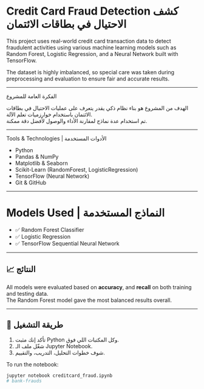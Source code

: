 # Credit Card Fraud Detection كشف الاحتيال في بطاقات الائتمان

This project uses real-world credit card transaction data to detect fraudulent activities using various machine learning models such as Random Forest, Logistic Regression, and a Neural Network built with TensorFlow.

 The dataset is highly imbalanced, so special care was taken during preprocessing and evaluation to ensure fair and accurate results.

---

 الفكرة العامة للمشروع

الهدف من المشروع هو بناء نظام ذكي يقدر يتعرف على عمليات الاحتيال في بطاقات الائتمان باستخدام خوارزميات تعلم الآلة.  
تم استخدام عدة نماذج لمقارنة الأداء والوصول لأفضل دقة ممكنة.

---

 Tools & Technologies | الأدوات المستخدمة

- Python
- Pandas & NumPy
- Matplotlib & Seaborn
- Scikit-Learn (RandomForest, LogisticRegression)
- TensorFlow (Neural Network)
- Git & GitHub

---

# Models Used | النماذج المستخدمة

- ✅ Random Forest Classifier  
- ✅ Logistic Regression  
- ✅ TensorFlow Sequential Neural Network

---

## 📈 النتائج

All models were evaluated based on **accuracy**,  and **recall** on both training and testing data.  
The Random Forest model gave the most balanced results overall.

---

## 📂 طريقة التشغيل

1. تأكد إنك مثبت Python وكل المكتبات اللي فوق.
2. شغّل ملف الـ Jupyter Notebook.
3. شوف خطوات التحليل، التدريب، والتقييم.

To run the notebook:
```bash
jupyter notebook creditcard_fraud.ipynb
#   b a n k - f r a u d s  
 
